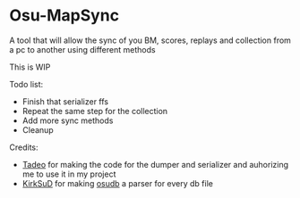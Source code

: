 # Osu-MapSync
A tool that will allow the sync of you BM, scores, replays and collection from a pc to another using different methods

This is WIP

Todo list:

- Finish that serializer ffs
- Repeat the same step for the collection
- Add more sync methods
- Cleanup

Credits:

- [Tadeo](https://github.com/tadeokondrak) for making the code for the dumper and serializer and auhorizing me to use it in my project
- [KirkSuD](https://github.com/KirkSuD) for making [osudb](https://github.com/KirkSuD/osudb) a parser for every db file
